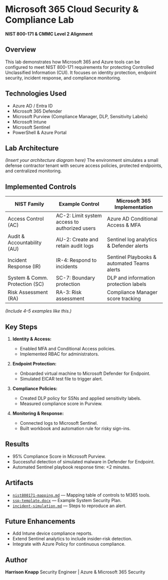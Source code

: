 # Microsoft 365 Cloud Security & Compliance Lab

**NIST 800-171 & CMMC Level 2 Alignment**

##  Overview

This lab demonstrates how Microsoft 365 and Azure tools can be configured to meet NIST 800-171 requirements for protecting Controlled Unclassified Information (CUI). It focuses on identity protection, endpoint security, incident response, and compliance monitoring.

##  Technologies Used

* Azure AD / Entra ID
* Microsoft 365 Defender
* Microsoft Purview (Compliance Manager, DLP, Sensitivity Labels)
* Microsoft Intune
* Microsoft Sentinel
* PowerShell & Azure Portal

##  Lab Architecture

*(Insert your architecture diagram here)*
The environment simulates a small defense contractor tenant with secure access policies, protected endpoints, and centralized monitoring.

##  Implemented Controls

| NIST Family                    | Example Control                               | Microsoft 365 Implementation                |
| ------------------------------ | --------------------------------------------- | ------------------------------------------- |
| Access Control (AC)            | AC-2: Limit system access to authorized users | Azure AD Conditional Access & MFA           |
| Audit & Accountability (AU)    | AU-2: Create and retain audit logs            | Sentinel log analytics & Defender alerts    |
| Incident Response (IR)         | IR-4: Respond to incidents                    | Sentinel Playbooks & automated Teams alerts |
| System & Comm. Protection (SC) | SC-7: Boundary protection                     | DLP and information protection labels       |
| Risk Assessment (RA)           | RA-3: Risk assessment                         | Compliance Manager score tracking           |

*(Include 4–5 examples like this.)*

##  Key Steps

1. **Identity & Access:**

   * Enabled MFA and Conditional Access policies.
   * Implemented RBAC for administrators.
2. **Endpoint Protection:**

   * Onboarded virtual machine to Microsoft Defender for Endpoint.
   * Simulated EICAR test file to trigger alert.
3. **Compliance Policies:**

   * Created DLP policy for SSNs and applied sensitivity labels.
   * Measured compliance score in Purview.
4. **Monitoring & Response:**

   * Connected logs to Microsoft Sentinel.
   * Built workbook and automation rule for risky sign-ins.

##  Results

* 95% Compliance Score in Microsoft Purview.
* Successful detection of simulated malware in Defender for Endpoint.
* Automated Sentinel playbook response time: <2 minutes.

##  Artifacts

* [`nist800171-mapping.md`](docs/nist800171-mapping.md) — Mapping table of controls to M365 tools.
* [`ssp-template.docx`](reports/ssp-template.docx) — Example System Security Plan.
* [`incident-simulation.md`](docs/incident-simulation.md) — Steps to reproduce an alert.

##  Future Enhancements

* Add Intune device compliance reports.
* Extend Sentinel analytics to include insider-risk detection.
* Integrate with Azure Policy for continuous compliance.

##  Author

**Harrison Knapp**
Security Engineer | Azure & Microsoft 365 Security 
